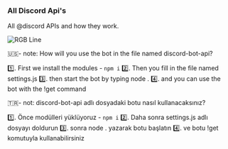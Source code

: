 ### All Discord Api's

All @discord APIs and how they work.

![RGB Line](https://media.giphy.com/media/v1.Y2lkPTc5MGI3NjExNWl3ZTN1dTBuYzZrOWF5bWI4cXkzYzV6ZDl0M3dmNHRod2Y4czdlOCZlcD12MV9naWZzX3NlYXJjaCZjdD1n/3oEjI6SIIHBdRxXI40/giphy.gif)

🇺🇸- note: How will you use the bot in the file named discord-bot-api? 

1️⃣. First we install the modules - `npm i`
2️⃣. Then you fill in the file named settings.js
3️⃣. then start the bot by typing node .
4️⃣. and you can use the bot with the !get command

🇹🇷- not: discord-bot-api adlı dosyadaki botu nasıl kullanacaksınız?

1️⃣. Önce modülleri yüklüyoruz - `npm i`
2️⃣. Daha sonra settings.js adlı dosyayı doldurun
3️⃣. sonra node . yazarak botu başlatın
4️⃣. ve botu !get komutuyla kullanabilirsiniz
